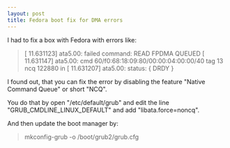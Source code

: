 ```yaml
---
layout: post
title: Fedora boot fix for DMA errors
---
```


I had to fix a box with Fedora with errors like:

> [   11.631123] ata5.00: failed command: READ FPDMA QUEUED
> [   11.631147] ata5.00: cmd 60/f0:68:18:09:80/00:00:04:00:00/40 tag 13 ncq 122880 in
> [   11.631207] ata5.00: status: { DRDY }

I found out, that you can fix the error by disabling the feature "Native Command Queue" or short "NCQ".

You do that by open "/etc/default/grub" and edit the line "GRUB_CMDLINE_LINUX_DEFAULT" and add "libata.force=noncq".

And then update the boot manager by:

> mkconfig-grub -o /boot/grub2/grub.cfg
